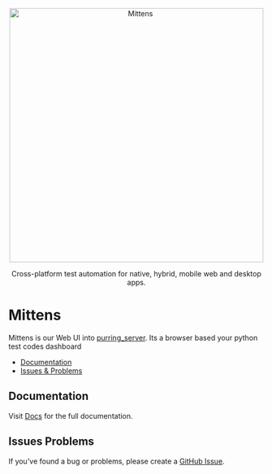 <p align="center">
    <img alt="Mittens" src="https://github.com/rizalmf/mittens/blob/main/logo.jpeg?raw=true" width="500">
</p>
<p align="center">
   Cross-platform test automation for native, hybrid, mobile web and desktop apps.
</p>

# Mittens

Mittens is our Web UI into [purring_server](https://github.com/rizalmf/purring_server). Its a browser based your python test codes dashboard

- [Documentation](#documentation)
- [Issues & Problems](#issues-problems)

## Documentation

Visit [Docs](https://app.gitbook.com/o/2iTb7XChU43pLM0mPhc2/s/6dwBQfpyBu3wfsMnKNzO/) for the full documentation.

## Issues Problems

If you've found a bug or problems, please create a [GitHub Issue](https://github.com/rizalmf/mittens/issues/new).